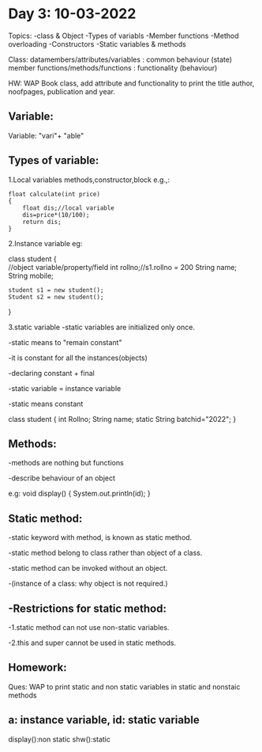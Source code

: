 
Day 3: 10-03-2022
======================
Topics:
	-class & Object
	-Types of variabls
	-Member functions
	-Method overloading
	-Constructors
	-Static variables & methods
	
Class:
	datamembers/attributes/variables  : common behaviour (state)
	member functions/methods/functions : functionality (behaviour)
	
HW: WAP Book class, add attribute and functionality 
to print the title author, noofpages, publication and year.

Variable:
---------
Variable: "vari"+ "able"

Types of variable:
-------------------
1.Local variables
	methods,constructor,block
	e.g.,:
	
	float calculate(int price)
	{
		float dis;//local variable
		dis=price*(10/100);
		return dis;
	}
	
	
2.Instance variable
eg:

class student
{	
	//object variable/property/field
	int rollno;//s1.rollno = 200
	String name;
	String mobile;	
	
	
	student s1 = new student();
	Student s2 = new student();
}


3.static variable
-static variables are initialized only once.

-static means to "remain constant"

-it is constant for all the instances(objects)

-declaring constant + final 

-static variable = instance variable

-static means constant

class student
{
int Rollno;
String name;
static String batchid="2022";
}


Methods:
--------
-methods are nothing but functions

-describe behaviour of an object

e.g:
void display()
{
	System.out.println(id);
}

Static method:
----------------
-static keyword with method, is known as static method.

-static method belong to class rather than object of a class.

-static method can be invoked without an object.

-(instance of a class: why object is not required.)


-Restrictions for static method:
-------------------------------------
-1.static method can not use non-static variables.

-2.this and super cannot be used in static methods.

Homework:
------------
Ques: WAP to print static and non static variables in static 
and nonstaic methods

a: instance variable, 
id: static variable
------------------------
display():non static
shw():static
